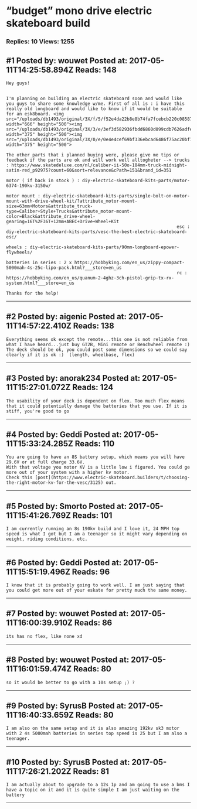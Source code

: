 # &ldquo;budget&rdquo; mono drive electric skateboard build

### Replies: 10 Views: 1255

## \#1 Posted by: wouwet Posted at: 2017-05-11T14:25:58.894Z Reads: 148

```
Hey guys!


I'm planning on building an electric skateboard soon and would like you guys to share some knowledge w/me. First of all is : i have this really old longboard and would like to know if it would be suitable for an esk8board. <img src="/uploads/db1493/original/3X/f/5/f52e4da22b8e8b74fa7fcebcb220c08587dbe3e8.jpg" width="666" height="500"><img src="/uploads/db1493/original/3X/3/e/3ef3d582936fbdd6860d099cdb7626adfe24a2c6.jpg" width="375" height="500"><img src="/uploads/db1493/original/3X/0/e/0e4e4cef69bf336ebcad6486f75ac20bf1e6ed1d.jpg" width="375" height="500">  

The other parts that i planned buying were, please give me tips or feedback if the parts are ok and will work well alltogheter --> trucks : https://www.skatedeluxe.com/nl/caliber-ii-50o-184mm-truck-midnight-satin-red_p92975?count=60&sort=relevance&cPath=151&brand_id=351 
                                                                  motor ( if back in stock ) : diy-electric-skateboard-kits-parts/motor-6374-190kv-3150w/
                                                                  motor mount : diy-electric-skateboard-kits-parts/single-bolt-on-motor-mount-with-drive-wheel-kit/?attribute_motor-mount-size=63mm+Motors&attribute_truck-type=Caliber+Style+Trucks&attribute_motor-mount-color=Black&attribute_drive-wheel-gearing=16T%2F36T+12mm+ABEC+Drive+Wheel+Kit 
                                                                 esc : diy-electric-skateboard-kits-parts/vesc-the-best-electric-skateboard-esc/
                                                                 wheels : diy-electric-skateboard-kits-parts/90mm-longboard-epower-flywheels/
                                                                 batteries in series : 2 x https://hobbyking.com/en_us/zippy-compact-5000mah-4s-25c-lipo-pack.html?___store=en_us
                                                                 rc : https://hobbyking.com/en_us/quanum-2-4ghz-3ch-pistol-grip-tx-rx-system.html?___store=en_us

Thanks for the help!
```

---
## \#2 Posted by: aigenic Posted at: 2017-05-11T14:57:22.410Z Reads: 138

```
Everything seems ok except the remote...this one is not reliable from what I have heard...just buy GT2B, Mini remote or Benchwheel remote :) 
The deck should be ok, you could post some dimensions so we could say clearly if it is ok :)  (length, wheelbase, flex)
```

---
## \#3 Posted by: anorak234 Posted at: 2017-05-11T15:27:01.072Z Reads: 124

```
The usability of your deck is dependent on flex. Too much flex means that it could potentially damage the batteries that you use. If it is stiff, you're good to go
```

---
## \#4 Posted by: Geddi Posted at: 2017-05-11T15:33:24.285Z Reads: 110

```
You are going to have an 8S battery setup, which means you will have 29.6V or at full charge 33.6V.
With that voltage you motor KV is a little low i figured. You could ge more out of your system with a higher kv motor.
Check this [post](https://www.electric-skateboard.builders/t/choosing-the-right-motor-kv-for-the-vesc/3125) out.
```

---
## \#5 Posted by: Smorto Posted at: 2017-05-11T15:41:26.769Z Reads: 101

```
I am currently running an 8s 190kv build and I love it, 24 MPH top speed is what I got but I am a teenager so it might vary depending on weight, riding conditions, etc.
```

---
## \#6 Posted by: Geddi Posted at: 2017-05-11T15:51:19.496Z Reads: 96

```
I know that it is probably going to work well. I am just saying that you could get more out of your eskate for pretty much the same money.
```

---
## \#7 Posted by: wouwet Posted at: 2017-05-11T16:00:39.910Z Reads: 86

```
its has no flex, like none xd
```

---
## \#8 Posted by: wouwet Posted at: 2017-05-11T16:01:59.474Z Reads: 80

```
so it would be better to go with a 10s setup ;) ?
```

---
## \#9 Posted by: SyrusB Posted at: 2017-05-11T16:40:33.659Z Reads: 80

```
I am also on the same setup and it is also amazing 192kv sk3 motor with 2 4s 5000mah batteries in series top speed is 25 but I am also a teenager.
```

---
## \#10 Posted by: SyrusB Posted at: 2017-05-11T17:26:21.202Z Reads: 81

```
I am actually about to upgrade to a 12s 1p and am going to use a bms I have a topic on it and it is quite simple I am just waiting on the battery
```

---

